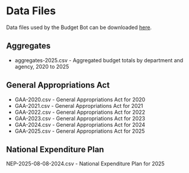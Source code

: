 # Data Files

Data files used by the Budget Bot can be downloaded [here](https://drive.google.com/drive/folders/1883PNJSXkVZri3FHP52Y-Zk6p2rvs0q8?usp=drive_link).

## Aggregates
- aggregates-2025.csv - Aggregated budget totals by department and agency, 2020 to 2025

## General Appropriations Act
- GAA-2020.csv - General Appropriations Act for 2020
- GAA-2021.csv - General Appropriations Act for 2021
- GAA-2022.csv - General Appropriations Act for 2022
- GAA-2023.csv - General Appropriations Act for 2023
- GAA-2024.csv - General Appropriations Act for 2024
- GAA-2025.csv - General Appropriations Act for 2025

## National Expenditure Plan
NEP-2025-08-08-2024.csv - National Expenditure Plan for 2025
